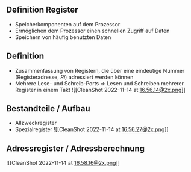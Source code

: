 ## Definition Register

- Speicherkomponenten auf dem Prozessor
- Ermöglichen dem Prozessor einen schnellen Zugriff auf Daten
- Speichern von häufig benutzten Daten

## Definition

- Zusammenfassung von Registern, die über eine eindeutige Nummer (Registeradresse, $Ri )$ adressiert werden können
- Mehrere Lese- und Schreib-Ports => Lesen und Schreiben mehrerer Register in einem Takt
  ![[CleanShot 2022-11-14 at 16.56.14@2x.png]]

## Bestandteile / Aufbau

- Allzweckregister
- Spezialregister
  ![[CleanShot 2022-11-14 at 16.56.27@2x.png]]

## Adressregister / Adressberechnung

![[CleanShot 2022-11-14 at 16.58.16@2x.png]]
